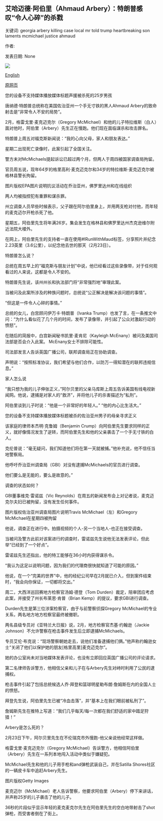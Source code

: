 ## 艾哈迈德·阿伯里（Ahmaud Arbery）：特朗普感叹“令人心碎”的杀戮

关键词: georgia arbery killing case local mr told trump heartbreaking son laments mcmichael justice ahmaud

作者: 

发表日期: None

![](https://ichef.bbci.co.uk/images/ic/1024x576/p08cpy6t.jpg)

[English](Ahmaud%20Arbery%3A%20Trump%20laments%20%27heart-breaking%27%20killing.md)

[原网页](https://www.bbc.com/news/world-us-canada-52593029)

您的设备不支持媒体播放媒体标题声援被杀死的25岁男孩

唐纳德·特朗普总统称在美国佐治亚州一个手无寸铁的黑人Ahmaud Arbery的致命射击是“非常令人不安的局势”。

2月，格雷戈里·麦克迈克尔（Gregory McMichael）和他的儿子特拉维斯（白人）面对他时，阿伯里（Arbery）先生正在慢跑。他们现在面临谋杀和攻击罪名。

特朗普上周五对福克斯新闻说：“我的心向父母，家人和朋友表达。”

星期二出现死亡录像时，此案引起了全国关注。

警方未对McMichaels提起诉讼已超过两个月，但两人于周四被国家调查局拘留。

官员周五说，现年64岁的格里高利·麦克迈克尔和34岁的特拉维斯·麦克迈克尔被格林县警长拘留。

图片版权EPA图片说明抗议活动在乔治亚州，佛罗里达州和在线组织

两人均被指控犯有重罪和谋杀罪。

州立调查人员早些时候表示，父子跟在阿尔伯里身上，并用两支枪对付他，而年轻的麦克迈尔开枪杀死了他。

星期五，阿伯里先生将年满26岁。集会发生在格林县和佛罗里达州杰克逊维尔附近法院大楼外。

在网上，阿伯里先生的支持者一直在使用\#IRunWithMaud标签，分享照片并纪念2.23英里（3.6公里），以纪念他去世的那天（2月23日）。

特朗普怎么说？

总统在周五早上的“福克斯与朋友计划”中说，他已经看过这些录像带，对于任何观看过的人来说，这都是令人不安的。

特朗普先生说，该州州长和执法部门将“非常强烈地”审理此案。

当被问及此案所涉及的种族问题时，总统说“公正解决是解决该问题的事情”。

“但这是一件令人心碎的事情。”

总统的女儿，白宫顾问伊万卡·特朗普（Ivanka Trump）也发了言，在一条推文中问：“为什么看似花了几个月的时间，发布了录像带，并引起了公众对激起行动的愤怒”。

在随后的简报中，白宫新闻秘书凯里·麦肯尼（Kayleigh McEnany）被问及美国司法部是否会介入此案。 McEnany女士不排除可能性。

司法部发言人告诉英国广播公司，联邦调查局正在协助调查。

声明说：“按照标准协议，我们希望与他们合作，以防万一得知潜在的联邦违规信息。”

家人怎么说

“我只想为我的儿子伸张正义，”阿尔贝里的父亲马库斯上周五告诉美国有线电视新闻网。他说，逮捕是对家人的“救济”，并将他儿子的杀害描述为“私刑”。

阿伯里谈到儿子时说：“他是一个非常好的年轻人。” “他的内心比生活大。”

您的设备不支持媒体播放媒体标题被杀的佐治亚州男子的母亲寻求正义

该家庭的律师本杰明·克鲁姆（Benjamin Crump）向阿伯里先生要求同样的正义，就好像情况发生了逆转，而阿伯里先生和他的父亲袭击了一个手无寸铁的白人。

克伦普说：“毫无疑问，我们知道他们将在第一天就被捕。”他补充说，他不信任当地警察局。

他呼吁乔治亚州调查局（GBI）对没有逮捕McMichaels的官员进行调查。

他们要么是无能的，要么是故意的。”

调查的状态如何？

GBI董事维克·雷诺兹（Vic Reynolds）在周五的新闻发布会上对记者说，麦克迈克尔夫妇已被拘留，没有发生任何事件。

图片版权佐治亚州调查局图片说明Travis McMichael（左）和Gregory McMichael在星期四被拘留

他说，调查正在进行中。拍摄视频的个人-另一个当地人-也正在接受调查。

当被问及警方此前对该案进行的调查时，雷诺兹先生说他无法发表评论，但此举“已经到了一个好点”。

雷诺兹先生还指出，他的特工能够在36小时内获得谋杀令。

“我认为这足以说明问题，因为我们的代理商很快就知道了可能的原因。”

他说，在一个“完美的世界”中，他的经纪公司早在2月就已介入，但到案件结束时，“我会向你保证，一切都将交出。”

周二，大西洋巡回赛地方检察官汤姆·德登（Tom Durden）裁定，陪审团应考虑此案，并接受了州长布莱恩·肯普（Brian Kemp）的提议，要求GBI进行调查。

Durden先生是第三位涉案检察官，由于与前警察侦探Gregory McMichael的专业关系，两名地方地方检察官最终被撤职。

两名县级专员对《亚特兰大日报》说，2月，地方检察官杰基·约翰逊（Jackie Johnson）不允许警察在枪击事件发生后立即逮捕McMichaels。

专员艾伦·布克说：“现场警察朝她走去，说他们准备逮捕他们俩。”他声称约翰逊女士“关闭了他们以保护她的朋友[格里高里]麦克迈克尔”。

她的办公室尚未对当地媒体发表评论，也没有立即回应英国广播公司的评论请求。

第二名律师告诉警方，他相信父亲和儿子在与Arbery先生对峙时利用了公民的逮捕权。

枪击事件引起了包括总统候选人乔·拜登和篮球明星勒布朗·詹姆斯在内的全国人士的愤怒。

拜登先生说，阿伯里先生已被“冷血击落”，并“基本上在我们眼前被私刑了”。

詹姆斯先生在推特上写道：“我们几乎每天/每一次都在我们舒适的家中踏足狩猎！”

Arbery是怎么死的？

2月23日下午，阿尔贝里先生在不伦瑞克市外慢跑-他父亲说他经常这样做。

格雷戈里·麦克迈克尔（Gregory McMichael）告诉警方，他相信阿伯里（Arbery）先生在一系列本地闯入活动中类似于嫌疑犯。

McMichael先生和他的儿子用手枪和and弹枪武装自己，并在Satilla Shores社区的一辆皮卡车中追赶Arbery先生。

图片版权Getty Images

麦克迈尔（McMichael）老人告诉警察，他要求阿伯里（Arbery）停下来讲话，并声称25岁的儿子袭击了他的儿子。

36秒的片段似乎显示年轻的麦克麦克尔先生在阿伯里先生的空白地带射击了shot弹枪，而受害者倒在了街上。